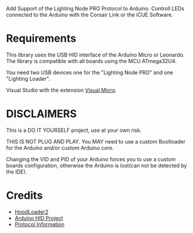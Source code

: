 Add Support of the Lighting Node PRO Protocol to Arduino.
Controll LEDs connected to the Arduino with the Corsair Link or the iCUE Software.


# Requirements
This library uses the USB HID interface of the Arduino Micro or Leonardo.
The library is compatible with all boards using the MCU ATmega32U4.

You need two USB devices one for the "Lighting Node PRO" and one "Lighting Loader".

Visual Studio with the extension [Visual Micro](https://marketplace.visualstudio.com/items?itemName=VisualMicro.ArduinoIDEforVisualStudio).

# DISCLAIMERS
This is a DO IT YOURSELF project, use at your own risk.

THIS IS NOT PLUG AND PLAY.
You MAY need to use a custom Bootloader for the Arduino and/or custom Arduino core.

Changing the VID and PID of your Arduino forces you to use a custom boards configuration, otherwise the Arduino is lost(can not be detected by the IDE).

# Credits
- [HoodLoader2](https://github.com/NicoHood/HoodLoader2)
- [Arduino HID Project](https://github.com/NicoHood/HID)
- [Protocol Information](https://github.com/audiohacked/OpenCorsairLink/issues/70)
